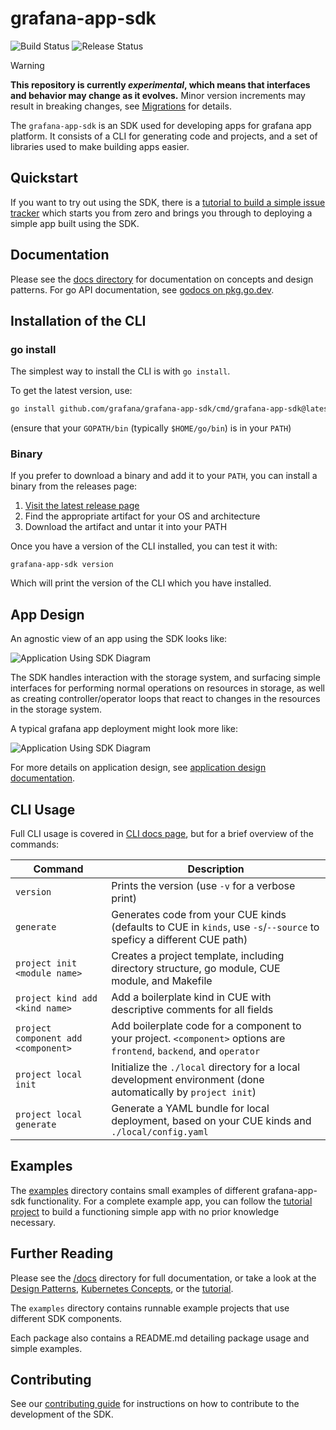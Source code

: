 # grafana-app-sdk

![Build Status](https://github.com/grafana/grafana-app-sdk/actions/workflows/main.yml/badge.svg) 
![Release Status](https://github.com/grafana/grafana-app-sdk/actions/workflows/release.yml/badge.svg)

> [!WARNING]  
> **This repository is currently *experimental*, which means that interfaces and behavior may change as it evolves.**
> Minor version increments may result in breaking changes, see [Migrations](docs/migrations/README.md) for details.

The `grafana-app-sdk` is an SDK used for developing apps for grafana app platform. It consists of a CLI for generating code and projects, and a set of libraries used to make building apps easier.

## Quickstart

If you want to try out using the SDK, there is a [tutorial to build a simple issue tracker](docs/tutorials/issue-tracker/README.md) which starts you from zero and brings you through to deploying a simple app built using the SDK.

## Documentation

Please see the [docs directory](docs/README.md) for documentation on concepts and design patterns. For go API documentation, see [godocs on pkg.go.dev](https://pkg.go.dev/github.com/grafana/grafana-app-sdk#section-directories).

## Installation of the CLI

### go install

The simplest way to install the CLI is with `go install`.

To get the latest version, use:
```bash
go install github.com/grafana/grafana-app-sdk/cmd/grafana-app-sdk@latest
```
(ensure that your `GOPATH/bin` (typically `$HOME/go/bin`) is in your `PATH`)

### Binary
If you prefer to download a binary and add it to your `PATH`, you can install a binary from the releases page:

1. [Visit the latest release page](https://github.com/grafana/grafana-app-sdk/releases/latest)
2. Find the appropriate artifact for your OS and architecture
3. Download the artifact and untar it into your PATH

Once you have a version of the CLI installed, you can test it with:
```
grafana-app-sdk version
```
Which will print the version of the CLI which you have installed.

## App Design

An agnostic view of an app using the SDK looks like:

![Application Using SDK Diagram](docs/diagrams/app_logic.png)

The SDK handles interaction with the storage system, and surfacing simple interfaces for performing normal operations on resources in storage, as well as creating controller/operator loops that react to changes in the resources in the storage system.

A typical grafana app deployment might look more like:

![Application Using SDK Diagram](docs/diagrams/design_pattern_simple.png)

For more details on application design, see [application design documentation](docs/application-design/README.md).

## CLI Usage

Full CLI usage is covered in [CLI docs page](docs/cli.md), but for a brief overview of the commands:

| Command | Description                                                                                                           |
|---------|-----------------------------------------------------------------------------------------------------------------------|
| `version` | Prints the version (use `-v` for a verbose print)                                                                     |
| `generate` | Generates code from your CUE kinds (defaults to CUE in `kinds`, use `-s`/`--source` to speficy a different CUE path)  |
| `project init <module name>` | Creates a project template, including directory structure, go module, CUE module, and Makefile                        |
| `project kind add <kind name>` | Add a boilerplate kind in CUE with descriptive comments for all fields                                                |
| `project component add <component>` | Add boilerplate code for a component to your project. `<component>` options are `frontend`, `backend`, and `operator` |
| `project local init` | Initialize the `./local` directory for a local development environment (done automatically by `project init`)         |
| `project local generate` | Generate a YAML bundle for local deployment, based on your CUE kinds and `./local/config.yaml`                        |

## Examples

The [examples](./examples) directory contains small examples of different grafana-app-sdk functionality. For a complete example app, you can follow the [tutorial project](docs/tutorials/issue-tracker/README.md) to build a functioning simple app with no prior knowledge necessary.

## Further Reading

Please see the [/docs](docs/README.md) directory for full documentation,
or take a look at the [Design Patterns](docs/application-design/README.md), [Kubernetes Concepts](docs/kubernetes.md), or the [tutorial](docs/tutorials/issue-tracker/README.md).

The `examples` directory contains runnable example projects that use different SDK components.

Each package also contains a README.md detailing package usage and simple examples.

## Contributing

See our [contributing guide](CONTRIBUTING) for instructions on how to contribute to the development of the SDK.

